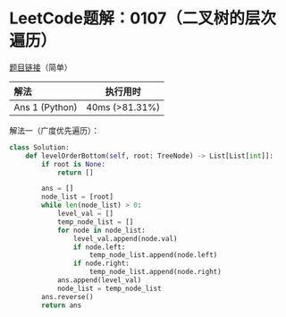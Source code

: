 # LeetCode题解：0107（二叉树的层次遍历）

[题目链接](https://leetcode-cn.com/problems/binary-tree-level-order-traversal-ii/)（简单）

| 解法           | 执行用时       |
| :------------- | -------------- |
| Ans 1 (Python) | 40ms (>81.31%) |

解法一（广度优先遍历）：

```python
class Solution:
    def levelOrderBottom(self, root: TreeNode) -> List[List[int]]:
        if root is None:
            return []

        ans = []
        node_list = [root]
        while len(node_list) > 0:
            level_val = []
            temp_node_list = []
            for node in node_list:
                level_val.append(node.val)
                if node.left:
                    temp_node_list.append(node.left)
                if node.right:
                    temp_node_list.append(node.right)
            ans.append(level_val)
            node_list = temp_node_list
        ans.reverse()
        return ans
```